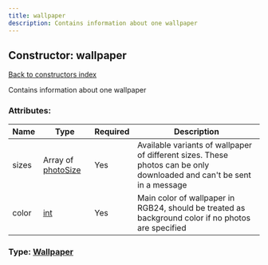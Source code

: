 ```yaml
---
title: wallpaper
description: Contains information about one wallpaper
---
```

## Constructor: wallpaper  
[Back to constructors index](index.md)



Contains information about one wallpaper

### Attributes:

| Name     |    Type       | Required | Description |
|----------|---------------|----------|-------------|
|sizes|Array of [photoSize](../constructors/photoSize.md) | Yes|Available variants of wallpaper of different sizes. These photos can be only downloaded and can't be sent in a message|
|color|[int](../types/int.md) | Yes|Main color of wallpaper in RGB24, should be treated as background color if no photos are specified|



### Type: [Wallpaper](../types/Wallpaper.md)


